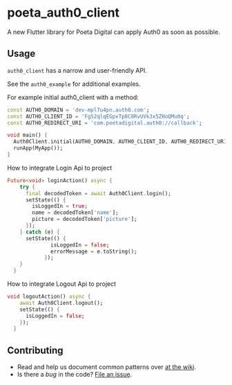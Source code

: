 # poeta_auth0_client

A new Flutter library for Poeta Digital can apply Auth0 as soon as possible.

## Usage

`auth0_client` has a narrow and user-friendly API.

See the `auth0_example` for additional examples.

For example initial auth0_client with a method:
```dart
const AUTH0_DOMAIN = 'dev-mpl7u4pn.auth0.com';
const AUTH0_CLIENT_ID = 'Fg52qlqEGpvTp8C0RvUVk3x5ZHoQMu0q';
const AUTH0_REDIRECT_URI = 'com.poetadigital.auth0://callback';

void main() {
  Auth0Client.initial(AUTH0_DOMAIN, AUTH0_CLIENT_ID, AUTH0_REDIRECT_URI);
  runApp(MyApp());
}
```

How to integrate Login Api to project 
```dart
Future<void> loginAction() async {
    try {
      final decodedToken = await Auth0Client.login();
      setState(() {
        isLoggedIn = true;
        name = decodedToken['name'];
        picture = decodedToken['picture'];
      });
    } catch (e) {
      setState(() {
              isLoggedIn = false;
              errorMessage = e.toString();
            });
    }
  }
```

How to integrate Logout Api to project
```dart
void logoutAction() async {
    await Auth0Client.logout();
    setState(() {
      isLoggedIn = false;
    });
  }
```

## Contributing

* Read and help us document common patterns over [at the wiki][wiki].
* Is there a *bug* in the code? [File an issue][issue].

[wiki]: https://github.com/andoutica/poeta_auth0_client/wiki
[issue]: https://github.com/andoutica/poeta_auth0_client/issues
